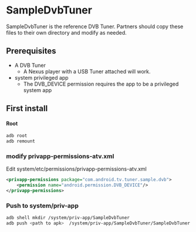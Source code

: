 # SampleDvbTuner

SampleDvbTuner is the reference DVB Tuner. Partners should copy these files to
their own directory and modify as needed.

## Prerequisites

*   A DVB Tuner
    *   A Nexus player with a USB Tuner attached will work.
*   system privileged app
    *   The DVB_DEVICE permission requires the app to be a privileged system app

## First install

#### Root

```bash
adb root
adb remount
```

### modify privapp-permissions-atv.xml

Edit system/etc/permissions/privapp-permissions-atv.xml

```xml
<privapp-permissions package="com.android.tv.tuner.sample.dvb">
    <permission name="android.permission.DVB_DEVICE"/>
</privapp-permissions>
```

### Push to system/priv-app

```bash
adb shell mkdir /system/priv-app/SampleDvbTuner
adb push <path to apk>  /system/priv-app/SampleDvbTuner/SampleDvbTuner.apk
```
